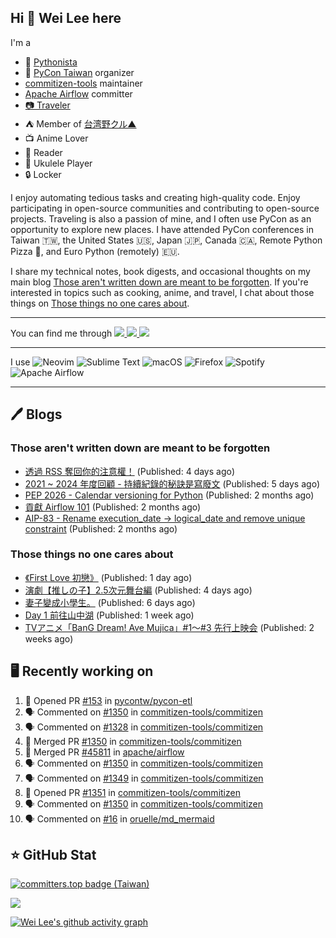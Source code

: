 ## Hi 👋 Wei Lee here

I'm a

* 🐍 [Pythonista](https://pycon-note.wei-lee.me/)
* 🐍 [PyCon Taiwan](https://tw.pycon.org/) organizer
* [commitizen-tools](https://github.com/commitizen-tools) maintainer
* [Apache Airflow](https://github.com/apache/airflow/) committer
* [📷 Traveler](https://travlog.wei-lee.me/)
* ⛺ Member of [台湾野クル▲](https://twitter.com/Taiwannokuru)
* 📺 Anime Lover
* 📖 Reader
* 🎵 Ukulele Player
* 🔒 Locker

I enjoy automating tedious tasks and creating high-quality code. Enjoy participating in open-source communities and contributing to open-source projects. Traveling is also a passion of mine, and I often use PyCon as an opportunity to explore new places. I have attended PyCon conferences in Taiwan 🇹🇼, the United States 🇺🇸, Japan 🇯🇵, Canada 🇨🇦, Remote Python Pizza 🍕, and Euro Python (remotely) 🇪🇺.

I share my technical notes, book digests, and occasional thoughts on my main blog [Those aren't written down are meant to be forgotten](https://blog.wei-lee.me/). If you're interested in topics such as cooking, anime, and travel, I chat about those things on [Those things no one cares about](https://travlog.wei-lee.me/).


---

<p align="left">
You can find me through
  <a href="https://in.linkedin.com/in/clleew" target="blank">
    <img src="https://img.shields.io/badge/LinkedIn-0077B5?style=for-the-badge&logo=linkedin&logoColor=white" />
  </a>
  <a href="https://twitter.com/clleew" target="blank">
    <img src="https://img.shields.io/badge/Twitter-1DA1F2?style=for-the-badge&logo=twitter&logoColor=white" />
  </a>
  <a href="https://github.com/Lee-W/" target="blank">
    <img src="https://img.shields.io/badge/GitHub-100000?style=for-the-badge&logo=github&logoColor=white" />
  </a>
</p>

---

I use ![Neovim](https://img.shields.io/badge/NeoVim-%2357A143.svg?&style=for-the-badge&logo=neovim&logoColor=white) ![Sublime Text](https://img.shields.io/badge/sublime_text-%23575757.svg?style=for-the-badge&logo=sublime-text&logoColor=important) ![macOS](https://img.shields.io/badge/mac%20os-000000?style=for-the-badge&logo=macos&logoColor=F0F0F0) ![Firefox](https://img.shields.io/badge/Firefox-FF7139?style=for-the-badge&logo=Firefox-Browser&logoColor=white) ![Spotify](https://img.shields.io/badge/Spotify-1ED760?style=for-the-badge&logo=spotify&logoColor=white) ![Apache Airflow](https://img.shields.io/badge/Apache%20Airflow-017CEE?style=for-the-badge&logo=Apache%20Airflow&logoColor=white)

---


## 🖊️ Blogs

### Those aren't written down are meant to be forgotten

* [透過 RSS 奪回你的注意權！](https://blog.wei-lee.me/posts/gossiping/2025/01/get-your-retention-back-through-rss) (Published: 4 days ago)
* [2021 ~ 2024 年度回顧 - 持續紀錄的秘訣是寫廢文](https://blog.wei-lee.me/posts/gossiping/2025/01/2021-2024-yearly-review) (Published: 5 days ago)
* [PEP 2026 - Calendar versioning for Python](https://blog.wei-lee.me/posts/tech/2024/11/pep-2026) (Published: 2 months ago)
* [貢獻 Airflow 101](https://blog.wei-lee.me/posts/tech/2024/11/airflow-contribution-101) (Published: 2 months ago)
* [AIP-83 - Rename execution_date -&gt; logical_date and remove unique constraint](https://blog.wei-lee.me/posts/tech/2024/11/aip-83) (Published: 2 months ago)

### Those things no one cares about
 
 * [《First Love 初戀》](https://travlog.wei-lee.me/posts/review/2025/02/first-love) (Published: 1 day ago)
 * [演劇【推しの子】2.5次元舞台編](https://travlog.wei-lee.me/posts/travel/2025/01/oshinoko-2-5-stage) (Published: 4 days ago)
 * [妻子變成小學生。](https://travlog.wei-lee.me/posts/review/2025/01/If-My-Wife-Becomes-an-Elementary-School-Student) (Published: 6 days ago)
 * [Day 1 前往山中湖](https://travlog.wei-lee.me/posts/travel/2025/01/2024-mt-fugi-biking-day-1) (Published: 1 week ago)
 * [TVアニメ「BanG Dream! Ave Mujica」#1～#3 先行上映会](https://travlog.wei-lee.me/posts/review/2025/01/bang-dream-ave-mujica-1-3) (Published: 2 weeks ago)

## 🖥️ Recently working on

1. 💪 Opened PR [#153](https://github.com/pycontw/pycon-etl/pull/153) in [pycontw/pycon-etl](https://github.com/pycontw/pycon-etl)
2. 🗣 Commented on [#1350](https://github.com/commitizen-tools/commitizen/pull/1350#issuecomment-2628870140) in [commitizen-tools/commitizen](https://github.com/commitizen-tools/commitizen)
3. 🗣 Commented on [#1328](https://github.com/commitizen-tools/commitizen/pull/1328#issuecomment-2628724685) in [commitizen-tools/commitizen](https://github.com/commitizen-tools/commitizen)
4. 🎉 Merged PR [#1350](https://github.com/commitizen-tools/commitizen/pull/1350) in [commitizen-tools/commitizen](https://github.com/commitizen-tools/commitizen)
5. 🎉 Merged PR [#45811](https://github.com/apache/airflow/pull/45811) in [apache/airflow](https://github.com/apache/airflow)
6. 🗣 Commented on [#1350](https://github.com/commitizen-tools/commitizen/pull/1350#issuecomment-2628660344) in [commitizen-tools/commitizen](https://github.com/commitizen-tools/commitizen)
7. 🗣 Commented on [#1349](https://github.com/commitizen-tools/commitizen/issues/1349#issuecomment-2627517053) in [commitizen-tools/commitizen](https://github.com/commitizen-tools/commitizen)
8. 💪 Opened PR [#1351](https://github.com/commitizen-tools/commitizen/pull/1351) in [commitizen-tools/commitizen](https://github.com/commitizen-tools/commitizen)
9. 🗣 Commented on [#1350](https://github.com/commitizen-tools/commitizen/pull/1350#issuecomment-2627419839) in [commitizen-tools/commitizen](https://github.com/commitizen-tools/commitizen)
10. 🗣 Commented on [#16](https://github.com/oruelle/md_mermaid/issues/16#issuecomment-2627416016) in [oruelle/md_mermaid](https://github.com/oruelle/md_mermaid)


## ⭐ GitHub Stat

[![committers.top badge (Taiwan)](https://user-badge.committers.top/taiwan_public/Lee-W.svg)](https://user-badge.committers.top/taiwan_public/Lee-W)

[![](https://github-readme-stats.vercel.app/api?username=Lee-W&show_icons=true&hide_title=true&cache_seconds=86400)](https://github.com/anuraghazra/github-readme-stats)

[![Wei Lee's github activity graph](https://github-readme-activity-graph.vercel.app/graph?username=Lee-W&theme=dracula)](https://github.com/ashutosh00710/github-readme-activity-graph)
